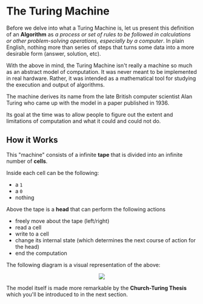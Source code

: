 # The Turing Machine

Before we delve into what a Turing Machine is, let us present this definition of an __Algorithm__ as *a process or set of rules to be followed in calculations or other problem-solving operations, especially by a computer*. In plain English, nothing more than series of steps that turns some data into a more desirable form (answer, solution, etc).

With the above in mind, the Turing Machine isn't really a machine so much as an abstract model of computation. It was never meant to be implemented in real hardware. Rather, it was intended as a mathematical tool for studying the execution and output of algorithms. 

The machine derives its name from the late British computer scientist Alan Turing who came up with the model in a paper published in 1936.

Its goal at the time was to allow people to figure out the extent and limitations of computation and what it could and could not do.

## How it Works

This "machine" consists of a infinite __tape__ that is divided into an infinite number of __cells__.

Inside each cell can be the following:
* a `1`
* a `0`
* nothing

Above the tape is a __head__ that can perform the following actions
* freely move about the tape (left/right)
* read a cell
* write to a cell
* change its internal state (which determines the next course of action for the head)
* end the computation

The following diagram is a visual representation of the above:

<p align="center">
  <img  src="/Classical-Computation/Turing-Machine/turing-machine.png">
</p>

The model itself is made more remarkable by the __Church-Turing Thesis__ which you'll be introduced to in the next section.